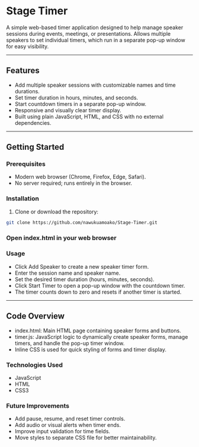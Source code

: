 # Stage Timer

A simple web-based timer application designed to help manage speaker sessions during events, meetings, or presentations. Allows multiple speakers to set individual timers, which run in a separate pop-up window for easy visibility.

---

## Features

- Add multiple speaker sessions with customizable names and time durations.
- Set timer duration in hours, minutes, and seconds.
- Start countdown timers in a separate pop-up window.
- Responsive and visually clear timer display.
- Built using plain JavaScript, HTML, and CSS with no external dependencies.

---

## Getting Started

### Prerequisites

- Modern web browser (Chrome, Firefox, Edge, Safari).
- No server required; runs entirely in the browser.

### Installation

1. Clone or download the repository:

```bash
git clone https://github.com/nawukuamoako/Stage-Timer.git
```
### Open index.html in your web browser

### Usage
- Click Add Speaker to create a new speaker timer form.
- Enter the session name and speaker name.
- Set the desired timer duration (hours, minutes, seconds).
- Click Start Timer to open a pop-up window with the countdown timer.
- The timer counts down to zero and resets if another timer is started.

---

## Code Overview
- index.html: Main HTML page containing speaker forms and buttons.
- timer.js: JavaScript logic to dynamically create speaker forms, manage timers, and handle the pop-up timer window.
- Inline CSS is used for quick styling of forms and timer display.

### Technologies Used
- JavaScript
- HTML
- CSS3

### Future Improvements
- Add pause, resume, and reset timer controls.
- Add audio or visual alerts when timer ends.
- Improve input validation for time fields.
- Move styles to separate CSS file for better maintainability.
